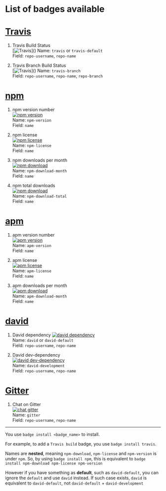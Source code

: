 # List of badges available

# [Travis](http://travis-ci.org/)

1. Travis Build Status  
[![Travis](https://img.shields.io/travis/tanhauhau/generator-badge.svg?)]()  
Name: `travis` or `travis-default`  
Field: `repo-username`, `repo-name`  

2. Travis Branch Build Status  
[![Travis](https://img.shields.io/travis/tanhauhau/generator-badge/master.svg?)]()  
Name: `travis-branch`  
Field: `repo-username`, `repo-name`, `repo-branch`  

# [npm](http://npmjs.com/)

1. npm version number  
[![npm version](https://img.shields.io/npm/v/generator-badge.svg)](https://www.npmjs.com/package/generator-badge)  
Name: `npm-version`  
Field: `name`  

2. npm license  
[![npm license](https://img.shields.io/npm/l/generator-badge.svg)](https://www.npmjs.com/package/generator-badge)  
Name: `npm-license`  
Field: `name`  

3. npm downloads per month  
[![npm download](https://img.shields.io/npm/dm/generator-badge.svg)](https://www.npmjs.com/package/generator-badge)  
Name: `npm-download-month`  
Field: `name`  

4. npm total downloads  
[![npm download](https://img.shields.io/npm/dt/generator-badge.svg)](https://www.npmjs.com/package/generator-badge)  
Name: `npm-download-total`  
Field: `name`  

# [apm](https://atom.io/packages)

1. apm version number  
[![apm version](https://img.shields.io/apm/v/vim-mode.svg)]()  
Name: `apm-version`  
Field: `name`  

2. apm license  
[![apm license](https://img.shields.io/apm/l/vim-mode.svg)]()  
Name: `apm-license`  
Field: `name`  

3. apm downloads per month  
[![apm download](https://img.shields.io/apm/dm/vim-mode.svg)]()  
Name: `apm-download-month`  
Field: `name`  


# [david](http://david-dm.org/)

1. David dependency
[![david dependency](https://img.shields.io/david/tanhauhau/generator-badge.svg)]()  
Name: `david` or `david-default`  
Field: `repo-username`, `repo-name`  

2. David dev-dependency  
[![david dev-dependency](https://img.shields.io/david/dev/tanhauhau/generator-badge.svg)]()  
Name: `david-development`  
Field: `repo-username`, `repo-name`  

# [Gitter](http://gitter.im/)

1. Chat on Gitter  
[![chat gitter](https://img.shields.io/gitter/room/nwjs/nw.js.svg)]()  
Name: `gitter`  
Field: `repo-username`, `repo-name`  

-----

You use `badge install <badge_name>` to install.

For example, to add a `Travis build` badge, you use `badge install travis`. 
   
Names are **nested**, meaning `npm-download`, `npm-license` and `npm-version` is under `npm`. So, by using `badge install npm`, this is equivalent to `badge install npm-download npm-license npm-version`
	
However if you have something as **default**, such as `david-default`, you can ignore the `default` and use `david` instead. If such case exists, `david` is equivalent to `david-default`, not `david-default` + `david-development`
